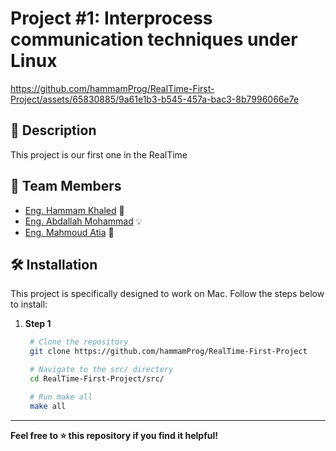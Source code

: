 # Project #1: Interprocess communication techniques under Linux



https://github.com/hammamProg/RealTime-First-Project/assets/65830885/9a61e1b3-b545-457a-bac3-8b7996066e7e



## 🚀 Description

This project is our first one in the RealTime 

## 👥 Team Members

- [Eng. Hammam Khaled](https://github.com/hammamProg) 🚀
- [Eng. Abdallah Mohammad](https://github.com/abdallahdaoud) 💡
- [Eng. Mahmoud Atia](https://github.com/mahmoud024) 🌟

## 🛠️ Installation

This project is specifically designed to work on Mac. Follow the steps below to install:

1. **Step 1**
   ```bash
    # Clone the repository
    git clone https://github.com/hammamProg/RealTime-First-Project

    # Navigate to the src/ directory
    cd RealTime-First-Project/src/

    # Run make all
    make all


---

**Feel free to ⭐️ this repository if you find it helpful!**
